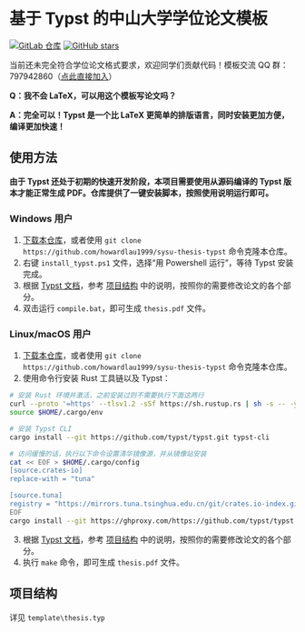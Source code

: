 # 基于 Typst 的中山大学学位论文模板
[![GitLab 仓库](https://img.shields.io/badge/gitlab-%23181717.svg?style=for-the-badge&logo=gitlab&logoColor=white)](https://gitlab.com/sysu-gitlab/thesis-template/better-thesis)
[![GitHub stars](https://img.shields.io/github/stars/Naereen/StrapDown.js.svg?style=social&label=Star&maxAge=2592000)](https://github.com/sysu/better-thesis/stargazers/)

当前还未完全符合学位论文格式要求，欢迎同学们贡献代码！模板交流 QQ 群：797942860（[点此直接加入](https://jq.qq.com/?_wv=1027&k=m58va1kd)）

**Q：我不会 LaTeX，可以用这个模板写论文吗？**

**A：完全可以！Typst 是一个比 LaTeX 更简单的排版语言，同时安装更加方便，编译更加快速！**

## 使用方法

**由于 Typst 还处于初期的快速开发阶段，本项目需要使用从源码编译的 Typst 版本才能正常生成 PDF。仓库提供了一键安装脚本，按照使用说明运行即可。**

<!-- TODO: 提供 typst.universe 版本 -->

### Windows 用户

1. [下载本仓库](https://github.com/howardlau1999/sysu-thesis-typst/archive/refs/heads/master.zip)，或者使用 `git clone https://github.com/howardlau1999/sysu-thesis-typst` 命令克隆本仓库。
2. 右键 `install_typst.ps1` 文件，选择“用 Powershell 运行”，等待 Typst 安装完成。
3. 根据 [Typst 文档](https://typst.app/docs/)，参考 [项目结构](#项目结构) 中的说明，按照你的需要修改论文的各个部分。
4. 双击运行 `compile.bat`，即可生成 `thesis.pdf` 文件。

### Linux/macOS 用户

1. [下载本仓库](https://github.com/howardlau1999/sysu-thesis-typst/archive/refs/heads/master.zip)，或者使用 `git clone https://github.com/howardlau1999/sysu-thesis-typst` 命令克隆本仓库。
2. 使用命令行安装 Rust 工具链以及 Typst：

```bash
# 安装 Rust 环境并激活，之前安装过则不需要执行下面这两行
curl --proto '=https' --tlsv1.2 -sSf https://sh.rustup.rs | sh -s -- -y
source $HOME/.cargo/env

# 安装 Typst CLI
cargo install --git https://github.com/typst/typst.git typst-cli

# 访问缓慢的话，执行以下命令设置清华镜像源，并从镜像站安装
cat << EOF > $HOME/.cargo/config
[source.crates-io]
replace-with = "tuna"

[source.tuna]
registry = "https://mirrors.tuna.tsinghua.edu.cn/git/crates.io-index.git"
EOF
cargo install --git https://ghproxy.com/https://github.com/typst/typst.git
```

3. 根据 [Typst 文档](https://typst.app/docs/)，参考 [项目结构](#项目结构) 中的说明，按照你的需要修改论文的各个部分。
4. 执行 `make` 命令，即可生成 `thesis.pdf` 文件。

## 项目结构
详见 `template\thesis.typ`
